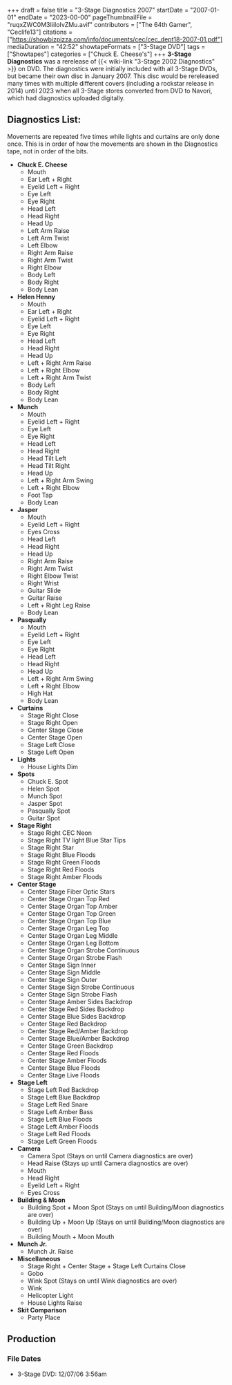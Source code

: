 +++
draft = false
title = "3-Stage Diagnostics 2007"
startDate = "2007-01-01"
endDate = "2023-00-00"
pageThumbnailFile = "ruqxZWC0M3IiiloIvZMu.avif"
contributors = ["The 64th Gamer", "Ceclife13"]
citations = ["https://showbizpizza.com/info/documents/cec/cec_dept18-2007-01.pdf"]
mediaDuration = "42:52"
showtapeFormats = ["3-Stage DVD"]
tags = ["Showtapes"]
categories = ["Chuck E. Cheese's"]
+++
**3-Stage Diagnostics** was a rerelease of {{< wiki-link "3-Stage 2002 Diagnostics" >}} on DVD. The diagnostics were initially included with all 3-Stage DVDs, but became their own disc in January 2007. This disc would be rereleased many times with multiple different covers (including a rockstar release in 2014) until 2023 when all 3-Stage stores converted from DVD to Navori, which had diagnostics uploaded digitally.

## Diagnostics List:

Movements are repeated five times while lights and curtains are only done once. This is in order of how the movements are shown in the Diagnostics tape, not in order of the bits.

- **Chuck E. Cheese**
  - Mouth
  - Ear Left + Right
  - Eyelid Left + Right
  - Eye Left
  - Eye Right
  - Head Left
  - Head Right
  - Head Up
  - Left Arm Raise
  - Left Arm Twist
  - Left Elbow
  - Right Arm Raise
  - Right Arm Twist
  - Right Elbow
  - Body Left
  - Body Right
  - Body Lean
- **Helen Henny**
  - Mouth
  - Ear Left + Right
  - Eyelid Left + Right
  - Eye Left
  - Eye Right
  - Head Left
  - Head Right
  - Head Up
  - Left + Right Arm Raise
  - Left + Right Elbow
  - Left + Right Arm Twist
  - Body Left
  - Body Right
  - Body Lean
- **Munch**
  - Mouth
  - Eyelid Left + Right
  - Eye Left
  - Eye Right
  - Head Left
  - Head Right
  - Head Tilt Left
  - Head Tilt Right
  - Head Up
  - Left + Right Arm Swing
  - Left + Right Elbow
  - Foot Tap
  - Body Lean
- **Jasper**
  - Mouth
  - Eyelid Left + Right
  - Eyes Cross
  - Head Left
  - Head Right
  - Head Up
  - Right Arm Raise
  - Right Arm Twist
  - Right Elbow Twist
  - Right Wrist
  - Guitar Slide
  - Guitar Raise
  - Left + Right Leg Raise
  - Body Lean
- **Pasqually**
  - Mouth
  - Eyelid Left + Right
  - Eye Left
  - Eye Right
  - Head Left
  - Head Right
  - Head Up
  - Left + Right Arm Swing
  - Left + Right Elbow
  - High Hat
  - Body Lean
- **Curtains**
  - Stage Right Close
  - Stage Right Open
  - Center Stage Close
  - Center Stage Open
  - Stage Left Close
  - Stage Left Open
- **Lights**
  - House Lights Dim
- **Spots**
  - Chuck E. Spot
  - Helen Spot
  - Munch Spot
  - Jasper Spot
  - Pasqually Spot
  - Guitar Spot
- **Stage Right**
  - Stage Right CEC Neon
  - Stage Right TV light Blue Star Tips
  - Stage Right Star
  - Stage Right Blue Floods
  - Stage Right Green Floods
  - Stage Right Red Floods
  - Stage Right Amber Floods
- **Center Stage**
  - Center Stage Fiber Optic Stars
  - Center Stage Organ Top Red
  - Center Stage Organ Top Amber
  - Center Stage Organ Top Green
  - Center Stage Organ Top Blue
  - Center Stage Organ Leg Top
  - Center Stage Organ Leg Middle
  - Center Stage Organ Leg Bottom
  - Center Stage Organ Strobe Continuous
  - Center Stage Organ Strobe Flash
  - Center Stage Sign Inner
  - Center Stage Sign Middle
  - Center Stage Sign Outer
  - Center Stage Sign Strobe Continuous
  - Center Stage Sign Strobe Flash
  - Center Stage Amber Sides Backdrop
  - Center Stage Red Sides Backdrop
  - Center Stage Blue Sides Backdrop
  - Center Stage Red Backdrop
  - Center Stage Red/Amber Backdrop
  - Center Stage Blue/Amber Backdrop
  - Center Stage Green Backdrop
  - Center Stage Red Floods
  - Center Stage Amber Floods
  - Center Stage Blue Floods
  - Center Stage Live Floods
- **Stage Left**
  - Stage Left Red Backdrop
  - Stage Left Blue Backdrop
  - Stage Left Red Snare
  - Stage Left Amber Bass
  - Stage Left Blue Floods
  - Stage Left Amber Floods
  - Stage Left Red Floods
  - Stage Left Green Floods
- **Camera**
  - Camera Spot (Stays on until Camera diagnostics are over)
  - Head Raise (Stays up until Camera diagnostics are over)
  - Mouth
  - Head Right
  - Eyelid Left + Right
  - Eyes Cross
- **Building & Moon**
  - Building Spot + Moon Spot (Stays on until Building/Moon diagnostics are over)
  - Building Up + Moon Up (Stays on until Building/Moon diagnostics are over)
  - Building Mouth + Moon Mouth
- **Munch Jr.**
  - Munch Jr. Raise
- **Miscellaneous**
  - Stage Right + Center Stage + Stage Left Curtains Close
  - Gobo
  - Wink Spot (Stays on until Wink diagnostics are over)
  - Wink
  - Helicopter Light
  - House Lights Raise
- **Skit Comparison**
  - Party Place

## Production

### File Dates

- 3-Stage DVD: 12/07/06 3:56am
